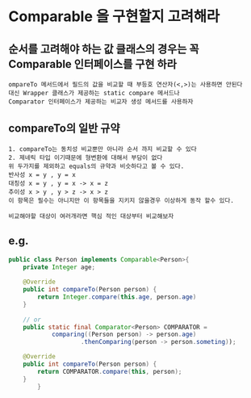 # Comparable 을 구현할지 고려해라 

## 순서를 고려해야 하는 값 클래스의 경우는 꼭 Comparable 인터페이스를 구현 하라 
    ompareTo 메서드에서 필드의 값을 비교할 때 부등호 연산자(<,>)는 사용하면 안된다
    대신 Wrapper 클래스가 제공하는 static compare 메서드나 
    Comparator 인터페이스가 제공하는 비교자 생성 메서드를 사용하자

## compareTo의 일반 규약 
    1. compareTo는 동치성 비교뿐만 아니라 순서 까지 비교할 수 있다
    2. 제네릭 타입 이기때문에 형변환에 대해서 부담이 없다 
    위 두가지를 제외하고 equals의 규약과 비슷하다고 볼 수 있다. 
    반사성 x = y , y = x 
    대칭성 x = y , y = x -> x = z 
    추이성 x > y , y > z -> x > z 
    이 항목은 필수는 아니지만 이 항목들을 지키지 않을경우 이상하게 동작 할수 있다. 

    비교해야할 대상이 여러개라면 핵심 적인 대상부터 비교해보자 

## e.g.
```java
public class Person implements Comparable<Person>{
    private Integer age;
    
    @Override 
    public int compareTo(Person person) {
        return Integer.compare(this.age, person.age)
    }
    
    // or 
    public static final Comparator<Person> COMPARATOR = 
            comparing((Person person) -> person.age)
                    .thenComparing(person -> person.someting));

    @Override
    public int compareTo(Person person) {
        return COMPARATOR.compare(this, person);
    }
        }
```